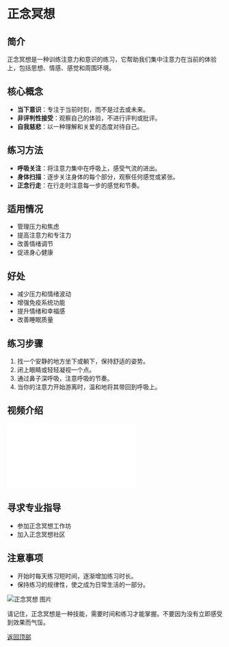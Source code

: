 # 正念冥想

## 简介
正念冥想是一种训练注意力和意识的练习，它帮助我们集中注意力在当前的体验上，包括思想、情感、感觉和周围环境。

## 核心概念
- **当下意识**：专注于当前时刻，而不是过去或未来。
- **非评判性接受**：观察自己的体验，不进行评判或批评。
- **自我慈悲**：以一种理解和关爱的态度对待自己。

## 练习方法
- **呼吸关注**：将注意力集中在呼吸上，感受气流的进出。
- **身体扫描**：逐步关注身体的每个部分，观察任何感觉或紧张。
- **正念行走**：在行走时注意每一步的感觉和节奏。

## 适用情况
- 管理压力和焦虑
- 提高注意力和专注力
- 改善情绪调节
- 促进身心健康

## 好处
- 减少压力和情绪波动
- 增强免疫系统功能
- 提升情绪和幸福感
- 改善睡眠质量

## 练习步骤
1. 找一个安静的地方坐下或躺下，保持舒适的姿势。
2. 闭上眼睛或轻轻凝视一个点。
3. 通过鼻子深呼吸，注意呼吸的节奏。
4. 当你的注意力开始游离时，温和地将其带回到呼吸上。

## 视频介绍
<iframe src="//player.bilibili.com/player.html?isOutside=true&aid=988491488&bvid=BV1F44y1D7CL&cid=913081711&p=1" scrolling="no" border="0" frameborder="no" framespacing="0" allowfullscreen="true"></iframe>

## 寻求专业指导
- 参加正念冥想工作坊
- 加入正念冥想社区

## 注意事项
- 开始时每天练习短时间，逐渐增加练习时长。
- 保持练习的规律性，使之成为日常生活的一部分。

![正念冥想 图片](https://xlzx.cqnu.edu.cn/_mediafile/xlzx/2020/04/16/4vjgc8jwbx.jpg)

请记住，正念冥想是一种技能，需要时间和练习才能掌握。不要因为没有立即感受到效果而气馁。

[返回顶部](#正念冥想)